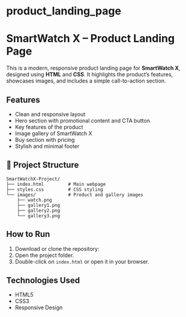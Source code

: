 # product_landing_page

# SmartWatch X – Product Landing Page

This is a modern, responsive product landing page for **SmartWatch X**, designed using **HTML** and **CSS**. It highlights the product’s features, showcases images, and includes a simple call-to-action section.

## Features

- Clean and responsive layout
- Hero section with promotional content and CTA button
- Key features of the product
- Image gallery of SmartWatch X
- Buy section with pricing
- Stylish and minimal footer

## 📁 Project Structure

```
SmartWatchX-Project/
├── index.html         # Main webpage
├── styles.css         # CSS styling
└── images/            # Product and gallery images
    ├── watch.png
    ├── gallery1.png
    ├── gallery2.png
    └── gallery3.png
```

## How to Run

1. Download or clone the repository:
2. Open the project folder.
3. Double-click on `index.html` or open it in your browser.


## Technologies Used

- HTML5
- CSS3 
- Responsive Design

